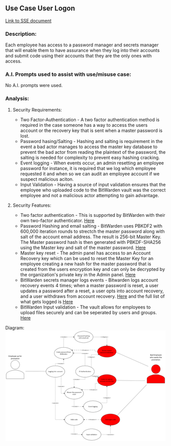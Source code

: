 ## Use Case User Logon
[Link to SSE document](https://github.com/PatrickBN/CYBR8420_Team5/blob/main/Software%20Security%20Engineering.md)

### Description:

Each employee has access to a password manager and secrets manager that will enable them to have assurance when they log into their accounts and submit code using their accounts that they are the only ones with access. 

### A.I. Prompts used to assist with use/misuse case:

No A.I. prompts were used.

### Analysis:
  
  1. Security Requirements:
      * Two Factor-Authentication - A two factor authentication method is required in the case someone has a way to access the users account or the recovery key that is sent when a master password is lost.
      * Password hasing/Salting - Hashing and salting is requirement in the event a bad actor manages to access the master key database to prevent the bad actor from reading the plaintext of the password, the salting is needed for complexity to prevent easy hashing cracking.
      * Event logging - When events occur, an admin resetting an employee password for instance, it is required that we log which employee requested it and when so we can audit an employee account if we suspect malicious aciton.
      * Input Validation - Having a source of input validation ensures that the employee who uploaded code to the BitWarden vault was the correct employee and not a malicious actor attempting to gain advantage.

  2. Security Features:
      * Two factor authentication - This is supported by BitWarden with their own two-factor authenticator. [Here](https://bitwarden.com/help/bitwarden-authenticator/)
      * Password Hashing and email salting - BitWarden uses PBKDF2 with 600,000 iteration rounds to strectch the master password along with salt of the account email address. The result is 256-bit Master Key. The Master password hash is then generated with PBKDF-SHA256 using the Master key and salt of the master password. [Here](https://bitwarden.com/help/what-encryption-is-used/)
      * Master key reset - The admin panel has access to an Account Recovery key which can be used to reset the Master Key for an employee creating a new hash for the master password that is created from the users encryption key and can only be decrypted by the organization's private key in the Admin panel. [Here](https://bitwarden.com/help/account-recovery/)
      * BitWarden secrets manager logs events - Bitwarden logs account recovery events 4 times; when a master password is reset, a user updates a password after a reset, a user opts into account recovery, and a user withdraws from account recovery. [Here](https://bitwarden.com/help/account-recovery/) and the full list of what gets logged is [Here](https://bitwarden.com/help/event-logs/)
      * BitWarden Input validation - The vault allows for employees to upload files securely and can be seperated by users and groups. [Here](https://bitwarden.com/help/managing-items/#tab-secure-notes-2VtgLfbwjcMq1V04S1pSIO)

Diagram:
![](https://github.com/PatrickBN/CYBR8420_Team5/blob/main/Use%20case%20drafts/SSE%20User%20logon/SSE%20User%20Logon%20Use%20case%203.png)
